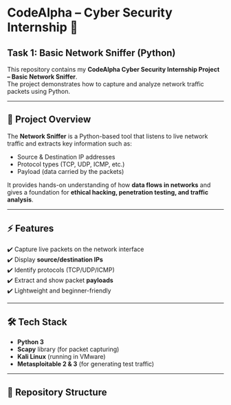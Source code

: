 # CodeAlpha – Cyber Security Internship 🚀
## Task 1: Basic Network Sniffer (Python)

This repository contains my **CodeAlpha Cyber Security Internship Project – Basic Network Sniffer**.  
The project demonstrates how to capture and analyze network traffic packets using Python.

---

## 📌 Project Overview
The **Network Sniffer** is a Python-based tool that listens to live network traffic and extracts key information such as:
- Source & Destination IP addresses  
- Protocol types (TCP, UDP, ICMP, etc.)  
- Payload (data carried by the packets)  

It provides hands-on understanding of how **data flows in networks** and gives a foundation for **ethical hacking, penetration testing, and traffic analysis**.

---

## ⚡ Features
✔️ Capture live packets on the network interface  
✔️ Display **source/destination IPs**  
✔️ Identify protocols (TCP/UDP/ICMP)  
✔️ Extract and show packet **payloads**  
✔️ Lightweight and beginner-friendly  

---

## 🛠️ Tech Stack
- **Python 3**  
- **Scapy** library (for packet capturing)  
- **Kali Linux** (running in VMware)  
- **Metasploitable 2 & 3** (for generating test traffic)  

---

## 📂 Repository Structure
